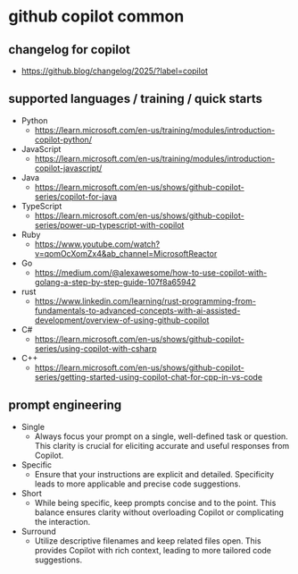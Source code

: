 # github copilot common

## changelog for copilot

- https://github.blog/changelog/2025/?label=copilot

## supported languages / training / quick starts

- Python
  - https://learn.microsoft.com/en-us/training/modules/introduction-copilot-python/
- JavaScript
  - https://learn.microsoft.com/en-us/training/modules/introduction-copilot-javascript/
- Java
  - https://learn.microsoft.com/en-us/shows/github-copilot-series/copilot-for-java
- TypeScript
  - https://learn.microsoft.com/en-us/shows/github-copilot-series/power-up-typescript-with-copilot
- Ruby
  - https://www.youtube.com/watch?v=qomOcXomZx4&ab_channel=MicrosoftReactor
- Go
  - https://medium.com/@alexawesome/how-to-use-copilot-with-golang-a-step-by-step-guide-107f8a65942
- rust
  - https://www.linkedin.com/learning/rust-programming-from-fundamentals-to-advanced-concepts-with-ai-assisted-development/overview-of-using-github-copilot
- C#
  - https://learn.microsoft.com/en-us/shows/github-copilot-series/using-copilot-with-csharp
- C++
  - https://learn.microsoft.com/en-us/shows/github-copilot-series/getting-started-using-copilot-chat-for-cpp-in-vs-code

## prompt engineering

- Single
  - Always focus your prompt on a single, well-defined task or question. This clarity is crucial for eliciting accurate and useful responses from Copilot.
- Specific
  - Ensure that your instructions are explicit and detailed. Specificity leads to more applicable and precise code suggestions.
- Short
  - While being specific, keep prompts concise and to the point. This balance ensures clarity without overloading Copilot or complicating the interaction.
- Surround
  - Utilize descriptive filenames and keep related files open. This provides Copilot with rich context, leading to more tailored code suggestions.
